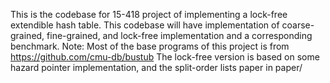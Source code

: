 This is the codebase for 15-418 project of implementing a lock-free extendible hash table.
This codebase will have implementation of coarse-grained, fine-grained, and lock-free implementation and a corresponding benchmark.
Note: Most of the base programs of this project is from https://github.com/cmu-db/bustub
The lock-free version is based on some hazard pointer implementation, and the split-order lists paper in paper/
